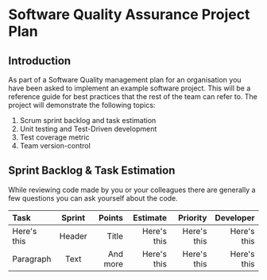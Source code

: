 # Software Quality Assurance Project Plan #
## Introduction ## 

As part of a Software Quality management plan for an organisation you have been asked to implement an example software project. This will be a reference guide for best practices that the rest of the team can refer to. The project will demonstrate the following topics:

1. Scrum sprint backlog and task estimation
2. Unit testing and Test-Driven development
3. Test coverage metric
4. Team version-control 


## Sprint Backlog & Task Estimation ##
While reviewing code made by you or your colleagues there are generally a few questions you can ask yourself about the code.


| Task        | Sprint      | Points        | Estimate    | Priority  |  Developer  | 
| :---        |    :----:   |          ---: |         ---:|       ---:|      ---:|
|Here's this  | Header      | Title         | Here's this |Here's this|Here's this|
| Paragraph   | Text        | And more      |Here's this  |Here's this|Here's this|
